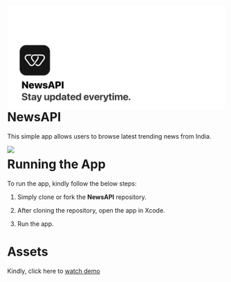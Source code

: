 
<img align="left" src="https://github.com/pushpsenairekar2911/NewsAPI/blob/main/Assets/Screenshots/1.jpg">



# NewsAPI

This simple app allows users to browse latest trending news from India. 


<img align="left" src="https://github.com/pushpsenairekar2911/NewsAPI/blob/main/Assets/Screenshots/2.jpg">



# Running the App


To run the app, kindly follow the below steps: 

1. Simply clone or fork the **NewsAPI** repository. 

2. After cloning the repository, open the app in Xcode. 

3. Run the app. 



# Assets

Kindly, click here to [watch demo](https://github.com/pushpsenairekar2911/NewsAPI/blob/main/Assets/Video/walrus-demo.mov)


